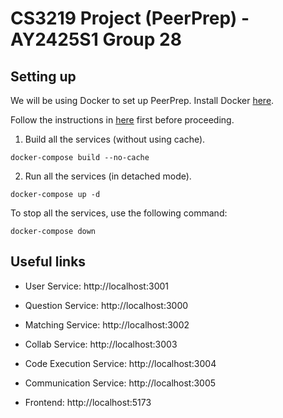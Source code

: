 # CS3219 Project (PeerPrep) - AY2425S1 Group 28

## Setting up

We will be using Docker to set up PeerPrep. Install Docker [here](https://docs.docker.com/get-started/get-docker).

Follow the instructions in [here](./backend/README.md) first before proceeding.

1. Build all the services (without using cache).

```
docker-compose build --no-cache
```

2. Run all the services (in detached mode).

```
docker-compose up -d
```

To stop all the services, use the following command:

```
docker-compose down
```

## Useful links

- User Service: http://localhost:3001

- Question Service: http://localhost:3000

- Matching Service: http://localhost:3002

- Collab Service: http://localhost:3003

- Code Execution Service: http://localhost:3004

- Communication Service: http://localhost:3005

- Frontend: http://localhost:5173
